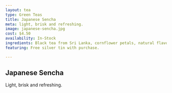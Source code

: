 ```yaml
---
layout: tea
type: Green Teas
title: Japanese Sencha
meta: light, brisk and refreshing.
image: japanese-sencha.jpg
cost: $4.50
availability: In-Stock
ingredients: Black tea from Sri Lanka, cornflower petals, natural flavouring.
featuring: Free silver tin with purchase.

---
```


## Japanese Sencha

Light, brisk and refreshing.